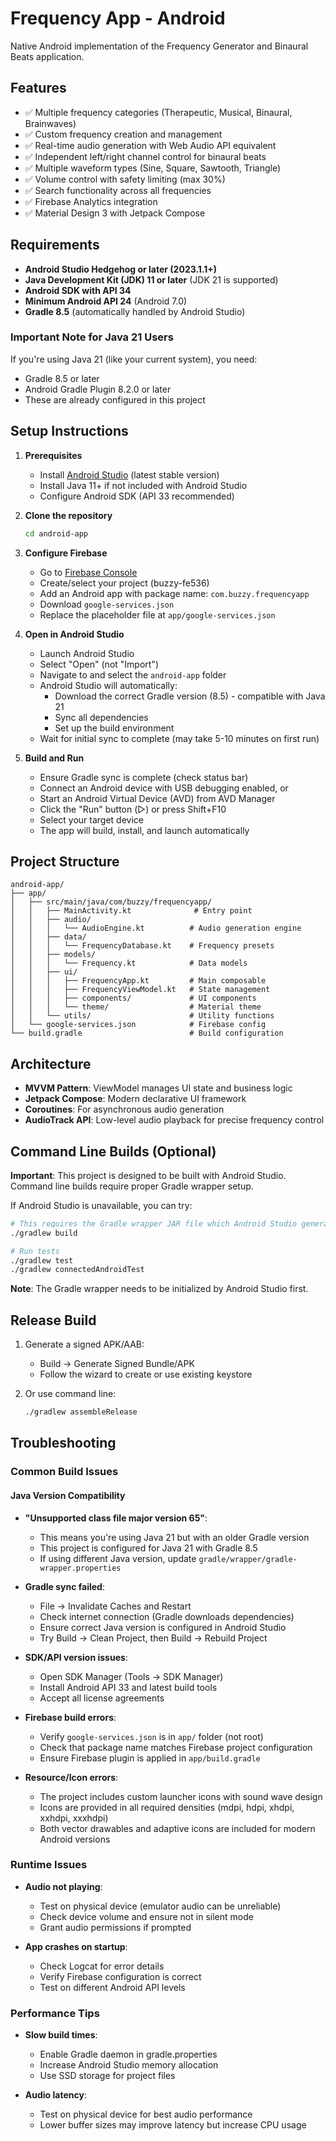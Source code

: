 # Frequency App - Android

Native Android implementation of the Frequency Generator and Binaural Beats application.

## Features

- ✅ Multiple frequency categories (Therapeutic, Musical, Binaural, Brainwaves)
- ✅ Custom frequency creation and management
- ✅ Real-time audio generation with Web Audio API equivalent
- ✅ Independent left/right channel control for binaural beats
- ✅ Multiple waveform types (Sine, Square, Sawtooth, Triangle)
- ✅ Volume control with safety limiting (max 30%)
- ✅ Search functionality across all frequencies
- ✅ Firebase Analytics integration
- ✅ Material Design 3 with Jetpack Compose

## Requirements

- **Android Studio Hedgehog or later (2023.1.1+)**
- **Java Development Kit (JDK) 11 or later** (JDK 21 is supported)
- **Android SDK with API 34**
- **Minimum Android API 24** (Android 7.0)
- **Gradle 8.5** (automatically handled by Android Studio)

### Important Note for Java 21 Users
If you're using Java 21 (like your current system), you need:
- Gradle 8.5 or later
- Android Gradle Plugin 8.2.0 or later
- These are already configured in this project

## Setup Instructions

1. **Prerequisites**
   - Install [Android Studio](https://developer.android.com/studio) (latest stable version)
   - Install Java 11+ if not included with Android Studio
   - Configure Android SDK (API 33 recommended)

2. **Clone the repository**
   ```bash
   cd android-app
   ```

3. **Configure Firebase**
   - Go to [Firebase Console](https://console.firebase.google.com)
   - Create/select your project (buzzy-fe536)
   - Add an Android app with package name: `com.buzzy.frequencyapp`
   - Download `google-services.json`
   - Replace the placeholder file at `app/google-services.json`

4. **Open in Android Studio**
   - Launch Android Studio
   - Select "Open" (not "Import")
   - Navigate to and select the `android-app` folder
   - Android Studio will automatically:
     - Download the correct Gradle version (8.5) - compatible with Java 21
     - Sync all dependencies
     - Set up the build environment
   - Wait for initial sync to complete (may take 5-10 minutes on first run)

5. **Build and Run**
   - Ensure Gradle sync is complete (check status bar)
   - Connect an Android device with USB debugging enabled, or
   - Start an Android Virtual Device (AVD) from AVD Manager
   - Click the "Run" button (▷) or press Shift+F10
   - Select your target device
   - The app will build, install, and launch automatically

## Project Structure

```
android-app/
├── app/
│   ├── src/main/java/com/buzzy/frequencyapp/
│   │   ├── MainActivity.kt              # Entry point
│   │   ├── audio/
│   │   │   └── AudioEngine.kt          # Audio generation engine
│   │   ├── data/
│   │   │   └── FrequencyDatabase.kt    # Frequency presets
│   │   ├── models/
│   │   │   └── Frequency.kt            # Data models
│   │   ├── ui/
│   │   │   ├── FrequencyApp.kt         # Main composable
│   │   │   ├── FrequencyViewModel.kt   # State management
│   │   │   ├── components/             # UI components
│   │   │   └── theme/                  # Material theme
│   │   └── utils/                      # Utility functions
│   └── google-services.json            # Firebase config
└── build.gradle                        # Build configuration
```

## Architecture

- **MVVM Pattern**: ViewModel manages UI state and business logic
- **Jetpack Compose**: Modern declarative UI framework
- **Coroutines**: For asynchronous audio generation
- **AudioTrack API**: Low-level audio playback for precise frequency control

## Command Line Builds (Optional)

**Important**: This project is designed to be built with Android Studio. Command line builds require proper Gradle wrapper setup.

If Android Studio is unavailable, you can try:
```bash
# This requires the Gradle wrapper JAR file which Android Studio generates
./gradlew build

# Run tests
./gradlew test
./gradlew connectedAndroidTest
```

**Note**: The Gradle wrapper needs to be initialized by Android Studio first.

## Release Build

1. Generate a signed APK/AAB:
   - Build → Generate Signed Bundle/APK
   - Follow the wizard to create or use existing keystore

2. Or use command line:
   ```bash
   ./gradlew assembleRelease
   ```

## Troubleshooting

### Common Build Issues

#### Java Version Compatibility
- **"Unsupported class file major version 65"**: 
  - This means you're using Java 21 but with an older Gradle version
  - This project is configured for Java 21 with Gradle 8.5
  - If using different Java version, update `gradle/wrapper/gradle-wrapper.properties`

- **Gradle sync failed**: 
  - File → Invalidate Caches and Restart
  - Check internet connection (Gradle downloads dependencies)
  - Ensure correct Java version is configured in Android Studio
  - Try Build → Clean Project, then Build → Rebuild Project

- **SDK/API version issues**:
  - Open SDK Manager (Tools → SDK Manager)
  - Install Android API 33 and latest build tools
  - Accept all license agreements

- **Firebase build errors**: 
  - Verify `google-services.json` is in `app/` folder (not root)
  - Check that package name matches Firebase project configuration
  - Ensure Firebase plugin is applied in `app/build.gradle`

- **Resource/Icon errors**:
  - The project includes custom launcher icons with sound wave design
  - Icons are provided in all required densities (mdpi, hdpi, xhdpi, xxhdpi, xxxhdpi)
  - Both vector drawables and adaptive icons are included for modern Android versions

### Runtime Issues
- **Audio not playing**: 
  - Test on physical device (emulator audio can be unreliable)
  - Check device volume and ensure not in silent mode
  - Grant audio permissions if prompted

- **App crashes on startup**:
  - Check Logcat for error details
  - Verify Firebase configuration is correct
  - Test on different Android API levels

### Performance Tips
- **Slow build times**: 
  - Enable Gradle daemon in gradle.properties
  - Increase Android Studio memory allocation
  - Use SSD storage for project files

- **Audio latency**: 
  - Test on physical device for best audio performance
  - Lower buffer sizes may improve latency but increase CPU usage